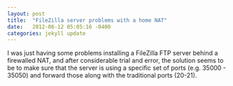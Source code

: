 ```yaml
---
layout: post
title:  "FileZilla server problems with a home NAT"
date:   2012-06-12 05:05:16 -0400
categories: jekyll update
---
```


I was just having some problems installing a FileZilla FTP server behind a firewalled NAT, and after considerable trial and error, the solution seems to be to make sure that the server is using a specific set of ports (e.g. 35000 - 35050) and forward those along with the traditional ports (20-21).
